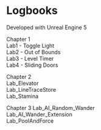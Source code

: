 # Logbooks

Developed with Unreal Engine 5  

Chapter 1  
Lab1 - Toggle Light  
Lab2 - Out of Bounds  
Lab3 - Level Timer  
Lab4 - Sliding Doors  

Chapter 2  
Lab_Elevator  
Lab_LineTraceStore  
Lab_Stamina  

Chapter 3
Lab_AI_Random_Wander  
Lab_AI_Wander_Extension  
Lab_PoolAndForce  
